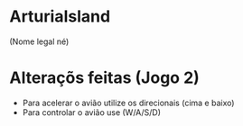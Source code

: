 # ArturiaIsland
(Nome legal né)

# Alteraçõs feitas (Jogo 2)
- Para acelerar o avião utilize os direcionais (cima e baixo)
- Para controlar o avião use (W/A/S/D)
